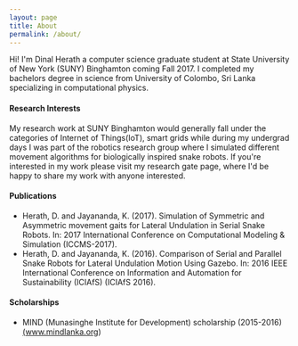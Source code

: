 ```yaml
---
layout: page
title: About
permalink: /about/
---
```

Hi! I'm Dinal Herath a computer science graduate student at State University of New York (SUNY) Binghamton coming Fall 2017. I completed my bachelors degree in science from University of Colombo, Sri Lanka specializing in computational physics.

#### Research Interests

 My research work at SUNY Binghamton would generally fall under the categories of Internet of Things(IoT), smart grids while during my undergrad days I was part of the robotics research group where I simulated different movement algorithms for biologically inspired snake robots. If you're interested in my work please visit my research gate page, where I'd be happy to share my work with anyone interested.

#### Publications

* Herath, D. and Jayananda, K. (2017). Simulation of Symmetric and Asymmetric movement gaits for
Lateral Undulation in Serial Snake Robots. In: 2017 International Conference on Computational
Modeling & Simulation (ICCMS-2017).
* Herath, D. and Jayananda, K. (2016). Comparison of Serial and Parallel Snake Robots for Lateral
Undulation Motion Using Gazebo. In: 2016 IEEE International Conference on Information and
Automation for Sustainability (ICIAfS) (ICIAfS 2016).

#### Scholarships

* MIND (Munasinghe Institute for Development) scholarship (2015-2016) <a href="http://www.mindlanka.org/past.cfm?page=aa" target="_blank">(www.mindlanka.org)</a>
